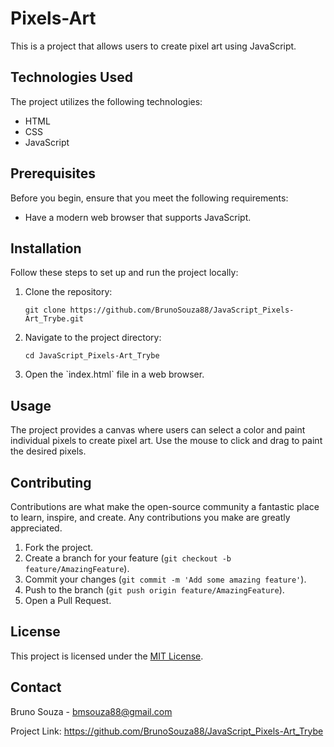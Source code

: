<h1>Pixels-Art</h1>

<p>This is a project that allows users to create pixel art using JavaScript.</p>

<h2>Technologies Used</h2>

<p>The project utilizes the following technologies:</p>

<ul>
  <li>HTML</li>
  <li>CSS</li>
  <li>JavaScript</li>
</ul>

<h2>Prerequisites</h2>

<p>Before you begin, ensure that you meet the following requirements:</p>

<ul>
  <li>Have a modern web browser that supports JavaScript.</li>
</ul>

<h2>Installation</h2>

<p>Follow these steps to set up and run the project locally:</p>

<ol>
  <li>Clone the repository:</li>

  <pre><code>git clone https://github.com/BrunoSouza88/JavaScript_Pixels-Art_Trybe.git</code></pre>

  <li>Navigate to the project directory:</li>

  <pre><code>cd JavaScript_Pixels-Art_Trybe</code></pre>

  <li>Open the `index.html` file in a web browser.</li>
</ol>

<h2>Usage</h2>

<p>The project provides a canvas where users can select a color and paint individual pixels to create pixel art. Use the mouse to click and drag to paint the desired pixels.</p>

<h2>Contributing</h2>

<p>Contributions are what make the open-source community a fantastic place to learn, inspire, and create. Any contributions you make are greatly appreciated.</p>

<ol>
  <li>Fork the project.</li>
  <li>Create a branch for your feature (<code>git checkout -b feature/AmazingFeature</code>).</li>
  <li>Commit your changes (<code>git commit -m 'Add some amazing feature'</code>).</li>
  <li>Push to the branch (<code>git push origin feature/AmazingFeature</code>).</li>
  <li>Open a Pull Request.</li>
</ol>

<h2>License</h2>

<p>This project is licensed under the <a href="LICENSE">MIT License</a>.</p>

<h2>Contact</h2>

<p>Bruno Souza - <a href="mailto:bmsouza88@gmail.com">bmsouza88@gmail.com</a></p>

<p>Project Link: <a href="https://github.com/BrunoSouza88/JavaScript_Pixels-Art_Trybe">https://github.com/BrunoSouza88/JavaScript_Pixels-Art_Trybe</a></p>
